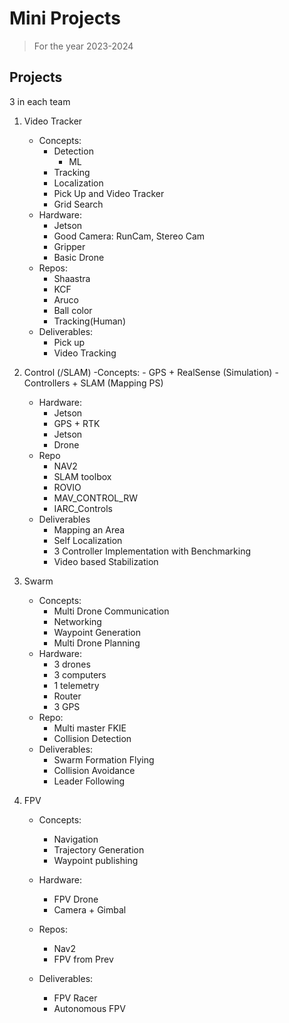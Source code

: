 # Mini Projects

> For the year 2023-2024

## Projects

3 in each team

1. Video Tracker
    - Concepts:
        - Detection
            - ML
        - Tracking
        - Localization
        - Pick Up and Video Tracker
        - Grid Search
    - Hardware:
        - Jetson
        - Good Camera: RunCam, Stereo Cam
        - Gripper
        - Basic Drone
    - Repos:
        - Shaastra
        - KCF
        - Aruco
        - Ball color
        - Tracking(Human)
    - Deliverables:
        - Pick up
        - Video Tracking

2. Control (/SLAM)
    -Concepts:
        - GPS + RealSense (Simulation)
        - Controllers + SLAM (Mapping PS)
    - Hardware:
        - Jetson
        - GPS + RTK
        - Jetson
        - Drone
    - Repo
        - NAV2
        - SLAM toolbox
        - ROVIO
        - MAV_CONTROL_RW
        - IARC_Controls
    - Deliverables
        - Mapping an Area
        - Self Localization
        - 3 Controller Implementation with Benchmarking
        - Video based Stabilization
3. Swarm
    - Concepts:
        - Multi Drone Communication
        - Networking
        - Waypoint Generation
        - Multi Drone Planning
    - Hardware:
        - 3 drones
        - 3 computers
        - 1 telemetry
        - Router
        - 3 GPS
    - Repo:
        - Multi master FKIE
        - Collision Detection
    - Deliverables:
        - Swarm Formation Flying
        - Collision Avoidance
        - Leader Following
4. FPV
    - Concepts:
        - Navigation
        - Trajectory Generation
        - Waypoint publishing

    - Hardware:
        - FPV Drone
        - Camera + Gimbal
    - Repos:
        - Nav2
        - FPV from Prev
    - Deliverables:
        - FPV Racer
        - Autonomous FPV
